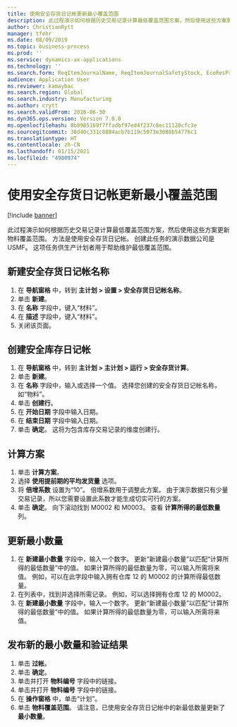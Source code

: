 ```yaml
---
title: 使用安全存货日记帐更新最小覆盖范围
description: 此过程演示如何根据历史交易记录计算最低覆盖范围方案，然后使用这些方案更新物料覆盖范围。
author: ChristianRytt
manager: tfehr
ms.date: 08/09/2019
ms.topic: business-process
ms.prod: ''
ms.service: dynamics-ax-applications
ms.technology: ''
ms.search.form: ReqItemJournalName, ReqItemJournalSafetyStock, EcoResProductInformationDialog, EcoResProductDetailsExtended, ReqItemTable
audience: Application User
ms.reviewer: kamaybac
ms.search.region: Global
ms.search.industry: Manufacturing
ms.author: crytt
ms.search.validFrom: 2016-06-30
ms.dyn365.ops.version: Version 7.0.0
ms.openlocfilehash: 0b0985169f7ffadbf97ed4f237c8ec11120cfc3e
ms.sourcegitcommit: 38d40c331c8894acb7b119c5073e3088b54776c1
ms.translationtype: HT
ms.contentlocale: zh-CN
ms.lasthandoff: 01/15/2021
ms.locfileid: "4980974"
---
```

# <a name="use-the-safety-stock-journal-to-update-minimum-coverage"></a>使用安全存货日记帐更新最小覆盖范围

[!include [banner](../../includes/banner.md)]

此过程演示如何根据历史交易记录计算最低覆盖范围方案，然后使用这些方案更新物料覆盖范围。 方法是使用安全存货日记帐。 创建此任务的演示数据公司是 USMF。 这项任务供生产计划者用于帮助维护最低覆盖范围。


## <a name="create-a-new-safety-stock-journal-name"></a>新建安全存货日记帐名称
1. 在 **导航窗格** 中，转到 **主计划 > 设置 > 安全存货日记帐名称**。
2. 单击 **新建**。
3. 在 **名称** 字段中，键入“材料”。
4. 在 **描述** 字段中，键入“材料”。
5. 关闭该页面。

## <a name="create-a-safety-stock-journal"></a>创建安全库存日记帐
1. 在 **导航窗格** 中，转到 **主计划 > 主计划 > 运行 > 安全存货计算**。
2. 单击 **新建**。
3. 在 **名称** 字段中，输入或选择一个值。 选择您创建的安全存货日记帐名称，如“物料”。  
4. 单击 **创建行**。
5. 在 **开始日期** 字段中输入日期。  
6. 在 **结束日期** 字段中输入日期。
7. 单击 **确定**。 这将为包含库存交易记录的维度创建行。  

## <a name="calculate-proposal"></a>计算方案
1. 单击 **计算方案**。
2. 选择 **使用提前期的平均发货量** 选项。
3. 将 **倍增系数** 设置为“10”。 倍增系数用于调整此方案。 由于演示数据只有少量交易记录，所以您需要设置此系数才能生成切实可行的方案。  
4. 单击 **确定**。 向下滚动找到 M0002 和 M0003。 查看 **计算所得的最低数量** 列。   

## <a name="update-minimum-quantity"></a>更新最小数量
1. 在 **新建最小数量** 字段中，输入一个数字。 更新“新建最小数量”以匹配“计算所得的最低数量”中的值。 如果计算所得的最低数量为零，可以输入所需将来值。 例如，可以在此字段中输入拥有仓库 12 的 M0002 的计算所得最低数量。  
2. 在列表中，找到并选择所需记录。 例如，可以选择拥有仓库 12 的 M0002。  
3. 在 **新建最小数量** 字段中，输入一个数字。 更新“新建最小数量”以匹配“计算所得的最低数量”中的值。 如果计算所得的最低数量为零，可以输入所需将来值。  

## <a name="post-the-new-minimum-quantity-and-validate-the-result"></a>发布新的最小数量和验证结果
1. 单击 **过帐**。
2. 单击 **确定**。
3. 单击并打开 **物料编号** 字段中的链接。
4. 单击并打开 **物料编号** 字段中的链接。
5. 在 **操作窗格** 中，单击“计划”。
6. 单击 **物料覆盖范围**。 请注意，已使用安全存货日记帐中的新最低数量更新了 **最小数量**。  

